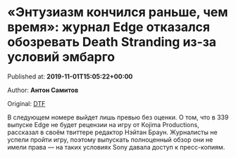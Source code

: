 
# «Энтузиазм кончился раньше, чем время»: журнал Edge отказался обозревать Death Stranding из-за условий эмбарго

Published at: **2019-11-01T15:05:22+00:00**

Author: **Антон Самитов**

Original: [DTF](https://dtf.ru/gameindustry/78961-entuziazm-konchilsya-ranshe-chem-vremya-zhurnal-edge-otkazalsya-obozrevat-death-stranding-iz-za-usloviy-embargo)

В следующем номере выйдет лишь превью без оценки.
О том, что в 339 выпуске Edge не будет рецензии на игру от Kojima Productions, рассказал в своём твиттере редактор Нэйтан Браун. Журналисты не успели пройти игру, поэтому выпускать полноценный обзор они не имели права — на таких условиях Sony давала доступ к пресс-копиям.
